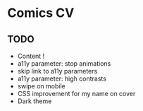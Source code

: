 # Comics CV

## TODO
- Content !
- a11y parameter: stop animations
- skip link to a11y parameters
- a11y parameter: high contrasts
- swipe on mobile
- CSS improvement for my name on cover
- Dark theme
